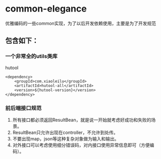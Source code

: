 # common-elegance
优雅编码的一些common实现，为了以后开发依赖使用，主要是为了开发规范

## 包含如下：

### 一个非常全的utils类库
hutool

```
<dependency>
	<groupId>com.xiaoleilu</groupId>
	<artifactId>hutool-all</artifactId>
	<version>${hutool-version}</version>
</dependency>
```

### 前后端接口规范
1. 所有接口都必须返回ResultBean，就是说一开始就考虑好成功和失败的场景。
2. ResultBean只允许出现在controller，不允许到处传。
3. 不要出现map，json等这种复杂对象做为输入和输出。
4. 对外接口可以考虑使用细分错误码，对内接口使用异常信息即可（方便编码）。

